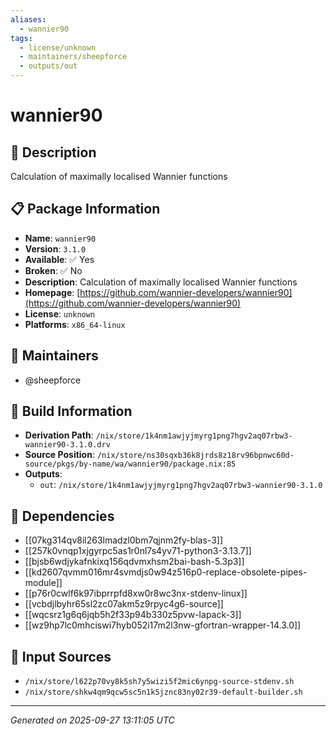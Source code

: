 ```yaml
---
aliases:
  - wannier90
tags:
  - license/unknown
  - maintainers/sheepforce
  - outputs/out
---
```


# wannier90

## 📝 Description

Calculation of maximally localised Wannier functions

## 📋 Package Information

- **Name**: `wannier90`
- **Version**: `3.1.0`
- **Available**: ✅ Yes
- **Broken**: ✅ No
- **Description**: Calculation of maximally localised Wannier functions
- **Homepage**: [https://github.com/wannier-developers/wannier90](https://github.com/wannier-developers/wannier90)
- **License**: `unknown`
- **Platforms**: `x86_64-linux`
## 👥 Maintainers

- @sheepforce


## 🔧 Build Information

- **Derivation Path**: `/nix/store/1k4nm1awjyjmyrg1png7hgv2aq07rbw3-wannier90-3.1.0.drv`
- **Source Position**: `/nix/store/ns30sqxb36k8jrds8z18rv96bpnwc60d-source/pkgs/by-name/wa/wannier90/package.nix:85`
- **Outputs**:
  - `out`:  `/nix/store/1k4nm1awjyjmyrg1png7hgv2aq07rbw3-wannier90-3.1.0`

## 🔗 Dependencies

- [[07kg314qv8il263lmadzl0bm7qjnm2fy-blas-3]]
- [[257k0vnqp1xjgyrpc5as1r0nl7s4yv71-python3-3.13.7]]
- [[bjsb6wdjykafnkixq156qdvmxhsm2bai-bash-5.3p3]]
- [[kd2607qvmm016mr4svmdjs0w94z516p0-replace-obsolete-pipes-module]]
- [[p76r0cwlf6k97ibprrpfd8xw0r8wc3nx-stdenv-linux]]
- [[vcbdjlbyhr65sl2zc07akm5z9rpyc4g6-source]]
- [[wqcsrz1g6q6jqb5h2f33p94b330z5pvw-lapack-3]]
- [[wz9hp7lc0mhciswi7hyb052i17m2l3nw-gfortran-wrapper-14.3.0]]

## 📁 Input Sources

- `/nix/store/l622p70vy8k5sh7y5wizi5f2mic6ynpg-source-stdenv.sh`
- `/nix/store/shkw4qm9qcw5sc5n1k5jznc83ny02r39-default-builder.sh`

---
*Generated on 2025-09-27 13:11:05 UTC*

